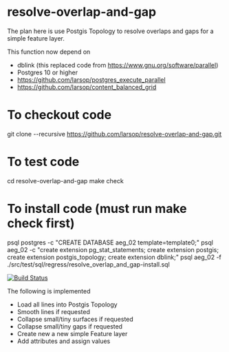 
# resolve-overlap-and-gap
The plan here is use Postgis Topology to resolve overlaps and gaps for a simple feature layer. 

This function now depend on 
- dblink (this replaced code from https://www.gnu.org/software/parallel)
- Postgres 10 or higher
- https://github.com/larsop/postgres_execute_parallel
- https://github.com/larsop/content_balanced_grid

# To checkout code
git clone --recursive https://github.com/larsop/resolve-overlap-and-gap.git

# To test code
cd resolve-overlap-and-gap
make check 

# To install code (must run make check first)
psql postgres -c "CREATE DATABASE aeg_02 template=template0;"
psql aeg_02 -c "create extension pg_stat_statements; create extension postgis; create extension postgis_topology; create extension dblink;"
psql aeg_02 -f ./src/test/sql/regress/resolve_overlap_and_gap-install.sql




[![Build Status](https://travis-ci.org/larsop/resolve-overlap-and-gap.svg?branch=master)](https://travis-ci.org/larsop/resolve-overlap-and-gap)

The following is implemented
- Load all lines into Postgis Topology
- Smooth lines if requested
- Collapse small/tiny surfaces if requested
- Collapse small/tiny gaps if requested
- Create new a new simple Feature layer 
- Add attributes and assign values 




